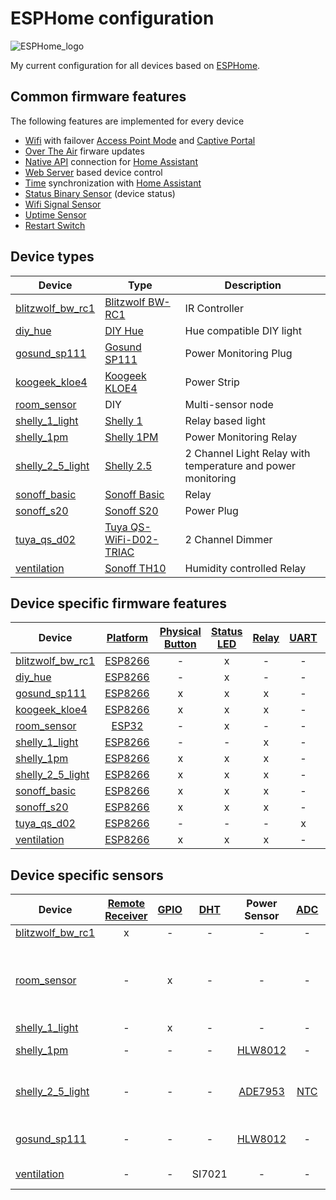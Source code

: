 # ESPHome configuration

![ESPHome_logo]

My current configuration for all devices based on [ESPHome].

## Common firmware features

The following features are implemented for every device

- [Wifi] with failover [Access Point Mode] and [Captive Portal]
- [Over The Air] firware updates
- [Native API] connection for [Home Assistant]
- [Web Server] based device control
- [Time] synchronization with [Home Assistant]
- [Status Binary Sensor] (device status)
- [Wifi Signal Sensor]
- [Uptime Sensor]
- [Restart Switch]

## Device types

| Device  | Type  | Description |
| -- |  --  | --  |
| [blitzwolf_bw_rc1]  | [Blitzwolf BW-RC1]        | IR Controller                                               |
| [diy_hue]           | [DIY Hue]                 | Hue compatible DIY light                                    |
| [gosund_sp111]      | [Gosund SP111]            | Power Monitoring Plug                                       |
| [koogeek_kloe4]     | [Koogeek KLOE4]           | Power Strip                                                 |
| [room_sensor]       | DIY                    | Multi-sensor node                                           |
| [shelly_1_light]    | [Shelly 1]                | Relay based light                                           |
| [shelly_1pm]        | [Shelly 1PM]              | Power Monitoring Relay                                      |
| [shelly_2_5_light]  | [Shelly 2.5]              | 2 Channel Light Relay with temperature and power monitoring |
| [sonoff_basic]      | [Sonoff Basic]            | Relay                                                       |
| [sonoff_s20]        | [Sonoff S20]              | Power Plug                                                  |
| [tuya_qs_d02]       | [Tuya QS-WiFi-D02-TRIAC]  | 2 Channel Dimmer                                            |
| [ventilation]       | [Sonoff TH10]             | Humidity controlled Relay                                   |

## Device specific firmware features

| Device  | [Platform]  | [Physical Button]  | [Status LED] | [Relay] | [UART] | [Light] | [Remote Transmitter]
| --  |  :--: |  :--:  | :--:  |  :--: |  :--: |  :--: |  :--: |
| [blitzwolf_bw_rc1]  | [ESP8266] | -  | x |  - |  - | -               | [ir_receiver] |
| [diy_hue]           | [ESP8266] | -  | x |  - |  - | [FastLED]       | - |
| [gosund_sp111]      | [ESP8266] | x  | x |  x |  - | -               | - |
| [koogeek_kloe4]     | [ESP8266] | x  | x |  x |  - | -               | - |
| [room_sensor]       | [ESP32]   | -  | x |  - |  - | -               | - |
| [shelly_1_light]    | [ESP8266] | -  | - |  x |  - | [Binary]        | - |
| [shelly_1pm]        | [ESP8266] | x  | x |  x |  - | -               | - |
| [shelly_2_5_light]  | [ESP8266] | x  | x |  x |  - | [Binary]        | - |
| [sonoff_basic]      | [ESP8266] | x  | x |  x |  - | -               | - |
| [sonoff_s20]        | [ESP8266] | x  | x |  x |  - | -               | - |
| [tuya_qs_d02]       | [ESP8266] | -  | - |  - |  x | [Monochromatic] | - |
| [ventilation]       | [ESP8266] | x  | x |  x |  - | -               | - |

## Device specific sensors

| Device  | [Remote Receiver] | [GPIO] |  [DHT]  | Power Sensor | [ADC] | [I²C] | Features
| --  |  :--: |  :--: |  :--: |  :--: |  :--: |  :--: | --  |
| [blitzwolf_bw_rc1]  | x | - | - | - | - | - | [ir_transmitter] |
| [room_sensor]       | - | x | - | - | - | [BME280] | temperature, humidity, pressure, [motion], [illuminance], [miband], [miband_rssi] |
| [shelly_1_light]    | - | x | - | - | - | - | [light_switch]  |
| [shelly_1pm]        | - | - | - | [HLW8012] | - | - | current, power, [total_daily_energy] |
| [shelly_2_5_light]  | - | - | - | [ADE7953] | [NTC] | - | current, power, [total_daily_energy], [light_switch], device_temperature |
| [gosund_sp111]      | - | - | - | [HLW8012] | - | - | current, power, voltage, [total_daily_energy] |
| [ventilation]       | - | - | SI7021 | - |  - | - | temperature, humidity |

[DIY Hue]: https://diyhue.org/
[ESPHome]: https://esphome.io/
[ESPHome_logo]: https://esphome.io/_images/logo-text.svg
[Home Assistant]: https://www.home-assistant.io/
[Blitzwolf BW-RC1]: https://www.blitzwolf.com/BlitzWolf%C2%A0BW-RC1-WiFi-Smart-IR-Controller-with-360%C2%B0-Transmission,-APP-Control,-Works-with-Alexa,-Automatic-Identification,-DIY-Pairing-and-Slim-Design-p-409.html
[Gosund SP111]: https://www.gosund.com/download/smart_plug/126.html
[Koogeek KLOE4]: https://www.koogeek.com/p-kloe4.html
[Shelly 1]: https://shelly.cloud/products/shelly-1-smart-home-automation-relay/
[Shelly 1PM]: https://shelly.cloud/products/shelly-1pm-smart-home-automation-relay/
[Shelly 2.5]: https://shelly.cloud/products/shelly-25-smart-home-automation-relay/
[Sonoff Basic]: https://sonoff.tech/product/wifi-diy-smart-switches/basicr2
[Sonoff S20]: https://sonoff.tech/product/wifi-smart-plugs/s20
[Sonoff TH10]: https://sonoff.tech/product/wifi-diy-smart-switches/th10-th16
[Tuya QS-WiFi-D02-TRIAC]: https://expo.tuya.com/product/373634s
[Access Point Mode]: https://esphome.io/components/wifi.html#access-point-mode
[ADC]: https://esphome.io/components/sensor/adc.html
[ADE7953]: https://esphome.io/components/sensor/ade7953.html
[BME280]: https://esphome.io/components/sensor/bme280.html
[Binary]: https://esphome.io/components/light/binary.html
[Board]: https://esphome.io/components/status_led.html
[Captive Portal]: https://esphome.io/components/captive_portal.html
[DHT]: https://esphome.io/components/sensor/dht.html
[ESP32]: https://esphome.io/devices/esp32.html
[ESP8266]: https://esphome.io/devices/esp8266.html
[FastLED]: https://esphome.io/components/light/fastled.html
[GPIO]: https://esphome.io/components/binary_sensor/gpio.html
[HLW8012]: https://esphome.io/components/sensor/hlw8012.html
[Light]: https://esphome.io/components/light.html
[I²C]: https://esphome.io/components/i2c.html
[NTC]: https://esphome.io/components/sensor/ntc.html
[Native API]: https://esphome.io/components/api.html
[Monochromatic]: https://esphome.io/components/light/monochromatic.html
[Over The Air]: https://esphome.io/components/ota.html
[Physical Button]: https://esphome.io/components/binary_sensor/gpio.html
[Platform]: https://esphome.io/components/status_led.html
[Relay]: https://esphome.io/cookbook/relay.html
[Remote Receiver]: https://esphome.io/components/remote_receiver.html
[Remote Transmitter]: https://esphome.io/components/remote_transmitter.html
[Restart Switch]: https://esphome.io/components/switch/restart.html
[Status Binary Sensor]: https://esphome.io/components/binary_sensor/status.html
[Status LED]: https://esphome.io/components/status_led.html
[Time]: https://esphome.io/components/time.html
[UART]: https://esphome.io/components/uart.html
[Uptime Sensor]: https://esphome.io/components/sensor/uptime.html
[Web Server]: https://esphome.io/components/web_server.html
[Wifi]: https://esphome.io/components/wifi.html
[Wifi Signal Sensor]: https://esphome.io/components/sensor/wifi_signal.html
[blitzwolf_bw_rc1]: https://github.com/ImEmJay/esphome-config/blob/master/blitzwolf_bw_rc1_01.yaml
[diy_hue]: https://github.com/ImEmJay/esphome-config/blob/master/diy_hue_01.yaml
[gosund_sp111]: https://github.com/ImEmJay/esphome-config/blob/master/gosund_sp111_01.yaml
[koogeek_kloe4]: https://github.com/ImEmJay/esphome-config/blob/master/koogeek_kloe4_01.yaml
[illuminance]: https://github.com/ImEmJay/esphome-config/blob/master/common/sensor/illuminance.yaml
[ir_receiver]: https://github.com/ImEmJay/esphome-config/blob/master/common/remote_receiver/ir_receiver.yaml
[ir_transmitter]: https://github.com/ImEmJay/esphome-config/blob/master/common/remote_transmitter/ir_transmitter.yaml
[light_id]: https://github.com/ImEmJay/esphome-config/blob/master/common/text_sensor/light_id.yaml
[light_switch]: https://github.com/ImEmJay/esphome-config/blob/master/common/binary_sensor/light_switch.yaml
[miband]: https://github.com/ImEmJay/esphome-config/blob/master/common/binary_sensor/miband.yaml
[miband_rssi]: https://github.com/ImEmJay/esphome-config/blob/master/common/sensor/miband_rssi.yaml
[motion]: https://github.com/ImEmJay/esphome-config/blob/master/common/binary_sensor/motion.yaml
[room_sensor]: https://github.com/ImEmJay/esphome-config/blob/master/room_sensor_01.yaml
[shelly_1_light]: https://github.com/ImEmJay/esphome-config/blob/master/shelly_1_light_01.yaml
[shelly_1pm]: https://github.com/ImEmJay/esphome-config/blob/master/shelly_1pm_01.yaml
[shelly_2_5_light]: https://github.com/ImEmJay/esphome-config/blob/master/shelly_2_5_light_01.yaml
[sonoff_basic]: https://github.com/ImEmJay/esphome-config/blob/master/sonoff_basic_01.yaml
[sonoff_s20]: https://github.com/ImEmJay/esphome-config/blob/master/sonoff_s20_01.yaml
[gosund_sp111]: https://github.com/ImEmJay/esphome-config/blob/master/gosund_sp111_01.yaml
[total_daily_energy]: https://github.com/ImEmJay/esphome-config/blob/master/common/sensor/total_daily_energy.yaml
[tuya_qs_d02]: https://github.com/ImEmJay/esphome-config/blob/master/tuya_qs_d02_01.yaml
[ventilation]: https://github.com/ImEmJay/esphome-config/blob/master/ventilation.yaml
